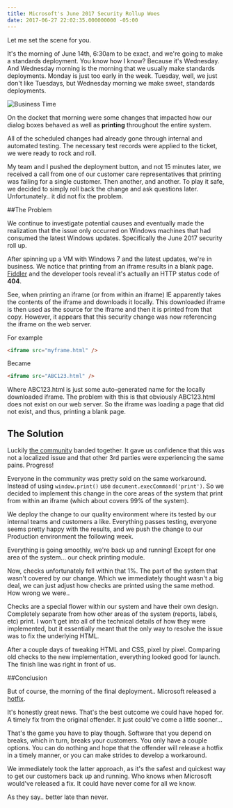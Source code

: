 ```yaml
---
title: Microsoft's June 2017 Security Rollup Woes
date: 2017-06-27 22:02:35.000000000 -05:00
---
```

Let me set the scene for you.

It's the morning of June 14th, 6:30am to be exact, and we're going to make a standards deployment. You know how I know? Because it's Wednesday. And Wednesday morning is the morning that we usually make standards deployments. Monday is just too early in the week. Tuesday, well, we just don't like Tuesdays, but Wednesday morning we make sweet, standards deployments.

![Business Time](http://reesespieces.io/content/images/2017/07/bus.jpg)

On the docket that morning were some changes that impacted how our dialog boxes behaved as well as **printing** throughout the entire system.

All of the scheduled changes had already gone through internal and automated testing. The necessary test records were applied to the ticket, we were ready to rock and roll.

My team and I pushed the deployment button, and not 15 minutes later, we received a call from one of our customer care representatives that printing was failing for a single customer. Then another, and another. To play it safe, we decided to simply roll back the change and ask questions later. Unfortunately.. it did not fix the problem.

##The Problem

We continue to investigate potential causes and eventually made the realization that the issue only occurred on Windows machines that had consumed the latest Windows updates. Specifically the June 2017 security roll up.

After spinning up a VM with Windows 7 and the latest updates, we're in business. We notice that printing from an iframe results in a blank page. [Fiddler](http://www.telerik.com/fiddler) and the developer tools reveal it's actually an HTTP status code of **404**.

See, when printing an iframe (or from within an iframe) IE apparently takes the contents of the iframe and downloads it locally. This downloaded iframe is then used as the source for the iframe and then it is printed from that copy. However, it appears that this security change was now referencing the iframe on the web server.

For example

```html
<iframe src="myframe.html" />
```

Became

```html
<iframe src="ABC123.html" />
```

Where ABC123.html is just some auto-generated name for the locally downloaded iframe. The problem with this is that obviously ABC123.html does not exist on our web server. So the iframe was loading a page that did not exist, and thus, printing a blank page.

## The Solution
Luckily [the community](https://answers.microsoft.com/en-us/ie/forum/ie11-windows_7/kb4022719-printing-issues/e431c6e1-5f27-4bef-93ce-d8d9ae23a477) banded together. It gave us confidence that this was not a localized issue and that other 3rd parties were experiencing the same pains. Progress!

Everyone in the community was pretty sold on the same workaround. Instead of using `window.print()` use `document.execCommand('print')`.  So we decided to implement this change in the core areas of the system that print from within an iframe (which about covers 99% of the system).

We deploy the change to our quality environment where its tested by our internal teams and customers a like. Everything passes testing, everyone seems pretty happy with the results, and we push the change to our Production environment the following week.

Everything is going smoothly, we're back up and running! Except for one area of the system... our check printing module.

Now, checks unfortunately fell within that 1%. The part of the system that wasn't covered by our change. Which we immediately thought wasn't a big deal, we can just adjust how checks are printed using the same method. How wrong we were..

Checks are a special flower within our system and have their own design. Completely separate from how other areas of the system (reports, labels, etc) print. I won't get into all of the technical details of how they were implemented, but it essentially meant that the only way to resolve the issue was to fix the underlying HTML. 

After a couple days of tweaking HTML and CSS, pixel by pixel. Comparing old checks to the new implementation, everything looked good for launch. The finish line was right in front of us.

##Conclusion

But of course, the morning of the final deployment.. Microsoft released a [hotfix](https://support.microsoft.com/en-us/help/4032782/a-blank-page-or-404-error-prints-when-you-try-to-print-a-frame-in-ie).

It's honestly great news. That's the best outcome we could have hoped for. A timely fix from the original offender. It just could've come a little sooner...

That's the game you have to play though. Software that you depend on breaks, which in turn, breaks your customers. You only have a couple options. You can do nothing and hope that the offender will release a hotfix in a timely manner, or you can make strides to develop a workaround.

We immediately took the latter approach, as it's the safest and quickest way to get our customers back up and running. Who knows when Microsoft would've released a fix. It could have never come for all we know.

As they say.. better late than never.

